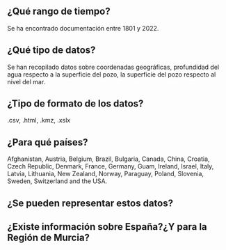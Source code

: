 ## ¿Qué rango de tiempo? 
Se ha encontrado documentación entre 1801 y 2022. 

## ¿Qué tipo de datos? 
Se han recopilado datos sobre coordenadas geográficas, profundidad del agua respecto a la superficie del pozo, la superficie del pozo  respecto al nivel del mar.

## ¿Tipo de formato de los datos?
.csv, .html, .kmz, .xslx

## ¿Para qué países?
Afghanistan, Austria, Belgium, Brazil, Bulgaria, Canada, China, Croatia, Czech Republic, Denmark, France, Germany, Guam, Ireland, Israel, Italy, Latvia, Lithuania, New Zealand, Norway, Paraguay, Poland, Slovenia, Sweden, Switzerland and the USA.

## ¿Se pueden representar estos datos?


## ¿Existe información sobre España?¿Y para la Región de Murcia?

